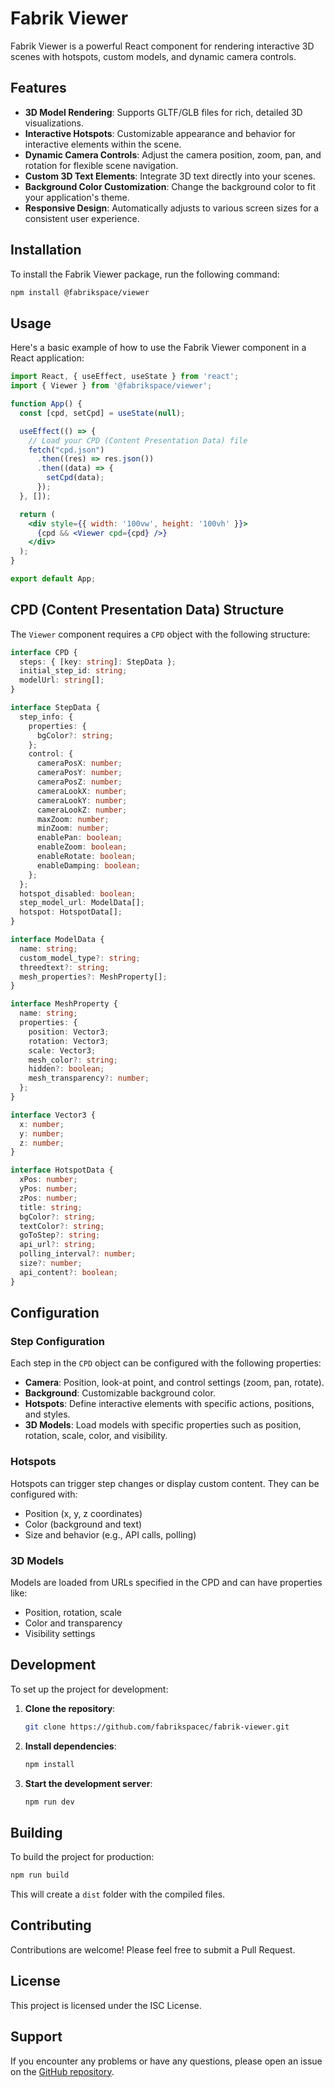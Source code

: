 
# Fabrik Viewer

Fabrik Viewer is a powerful React component for rendering interactive 3D scenes with hotspots, custom models, and dynamic camera controls.

## Features

- **3D Model Rendering**: Supports GLTF/GLB files for rich, detailed 3D visualizations.
- **Interactive Hotspots**: Customizable appearance and behavior for interactive elements within the scene.
- **Dynamic Camera Controls**: Adjust the camera position, zoom, pan, and rotation for flexible scene navigation.
- **Custom 3D Text Elements**: Integrate 3D text directly into your scenes.
- **Background Color Customization**: Change the background color to fit your application's theme.
- **Responsive Design**: Automatically adjusts to various screen sizes for a consistent user experience.

## Installation

To install the Fabrik Viewer package, run the following command:

```bash
npm install @fabrikspace/viewer
```

## Usage

Here's a basic example of how to use the Fabrik Viewer component in a React application:

```jsx
import React, { useEffect, useState } from 'react';
import { Viewer } from '@fabrikspace/viewer';

function App() {
  const [cpd, setCpd] = useState(null);

  useEffect(() => {
    // Load your CPD (Content Presentation Data) file
    fetch("cpd.json")
      .then((res) => res.json())
      .then((data) => {
        setCpd(data);
      });
  }, []);

  return (
    <div style={{ width: '100vw', height: '100vh' }}>
      {cpd && <Viewer cpd={cpd} />}
    </div>
  );
}

export default App;
```

## CPD (Content Presentation Data) Structure

The `Viewer` component requires a `CPD` object with the following structure:

```typescript
interface CPD {
  steps: { [key: string]: StepData };
  initial_step_id: string;
  modelUrl: string[];
}

interface StepData {
  step_info: {
    properties: {
      bgColor?: string;
    };
    control: {
      cameraPosX: number;
      cameraPosY: number;
      cameraPosZ: number;
      cameraLookX: number;
      cameraLookY: number;
      cameraLookZ: number;
      maxZoom: number;
      minZoom: number;
      enablePan: boolean;
      enableZoom: boolean;
      enableRotate: boolean;
      enableDamping: boolean;
    };
  };
  hotspot_disabled: boolean;
  step_model_url: ModelData[];
  hotspot: HotspotData[];
}

interface ModelData {
  name: string;
  custom_model_type?: string;
  threedtext?: string;
  mesh_properties?: MeshProperty[];
}

interface MeshProperty {
  name: string;
  properties: {
    position: Vector3;
    rotation: Vector3;
    scale: Vector3;
    mesh_color?: string;
    hidden?: boolean;
    mesh_transparency?: number;
  };
}

interface Vector3 {
  x: number;
  y: number;
  z: number;
}

interface HotspotData {
  xPos: number;
  yPos: number;
  zPos: number;
  title: string;
  bgColor?: string;
  textColor?: string;
  goToStep?: string;
  api_url?: string;
  polling_interval?: number;
  size?: number;
  api_content?: boolean;
}
```

## Configuration

### Step Configuration

Each step in the `CPD` object can be configured with the following properties:

- **Camera**: Position, look-at point, and control settings (zoom, pan, rotate).
- **Background**: Customizable background color.
- **Hotspots**: Define interactive elements with specific actions, positions, and styles.
- **3D Models**: Load models with specific properties such as position, rotation, scale, color, and visibility.

### Hotspots

Hotspots can trigger step changes or display custom content. They can be configured with:

- Position (x, y, z coordinates)
- Color (background and text)
- Size and behavior (e.g., API calls, polling)

### 3D Models

Models are loaded from URLs specified in the CPD and can have properties like:

- Position, rotation, scale
- Color and transparency
- Visibility settings

## Development

To set up the project for development:

1. **Clone the repository**:
    ```bash
    git clone https://github.com/fabrikspacec/fabrik-viewer.git
    ```
2. **Install dependencies**:
    ```bash
    npm install
    ```
3. **Start the development server**:
    ```bash
    npm run dev
    ```

## Building

To build the project for production:

```bash
npm run build
```

This will create a `dist` folder with the compiled files.

## Contributing

Contributions are welcome! Please feel free to submit a Pull Request.

## License

This project is licensed under the ISC License.

## Support

If you encounter any problems or have any questions, please open an issue on the [GitHub repository](https://github.com/fabrikspace/fabrik-viewer/issues).

